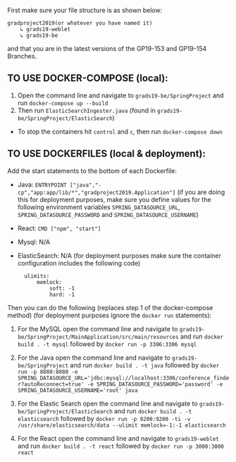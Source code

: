 First make sure your file structure is as shown below:
 
    gradproject2019(or whatever you have named it)
        ↳ grads19-weblet
        ↳ grads19-be
 
and that you are in the latest versions of the GP19-153 and GP19-154 Branches.

TO USE DOCKER-COMPOSE (local):
-

1. Open the command line and navigate to `grads19-be/SpringProject` and run `docker-compose up --build`
2. Then run `ElasticSearchIngester.java` (found in `grads19-be/SpringProject/ElasticSearch`)

- To stop the containers hit `control` and `c`, then run `docker-compose down`

TO USE DOCKERFILES (local & deployment):
-

Add the start statements to the bottom of each Dockerfile:

- Java: `ENTRYPOINT ["java","-cp","app:app/lib/*","gradproject2019.Application"]` (if you are doing this for deployment purposes, make sure you define values for the following environment variables `SPRING_DATASOURCE_URL`, `SPRING_DATASOURCE_PASSWORD` and `SPRING_DATASOURCE_USERNAME`)
- React: `CMD ["npm", "start"]`
- Mysql: N/A
- ElasticSearch: N/A (for deployment purposes make sure the container configuration includes the following code)

        ulimits:
            memlock:
                soft: -1
                hard: -1

Then you can do the following (replaces step 1 of the docker-compose method) (for deployment purposes ignore the `docker run` statements):

1. For the MySQL open the command line and navigate to `grads19-be/SpringProject/MainApplication/src/main/resources` and run `docker build . -t mysql` followed by `docker run -p 3306:3306 mysql`

2. For the Java open the command line and navigate to `grads19-be/SpringProject` and run `docker build . -t java` followed by `docker run -p 8080:8080 -e SPRING_DATASOURCE_URL='jdbc:mysql://localhost:3306/conference_finder?autoReconnect=true' -e SPRING_DATASOURCE_PASSWORD='password' -e SPRING_DATASOURCE_USERNAME='root' java`

3. For the Elastic Search open the command line and navigate to `grads19-be/SpringProject/ElasticSearch` and run `docker build . -t elasticsearch` followed by `docker run -p 9200:9200 -ti -v /usr/share/elasticsearch/data --ulimit memlock=-1:-1 elasticsearch`

4. For the React open the command line and navigate to `grads19-weblet` and run `docker build . -t react` followed by `docker run -p 3000:3000 react`